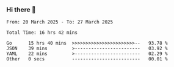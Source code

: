 ### Hi there 👋

<!--
**zhumeme/zhumeme** is a ✨ _special_ ✨ repository because its `README.md` (this file) appears on your GitHub profile.

Here are some ideas to get you started:

- 🔭 I’m currently working on ...
- 🌱 I’m currently learning ...
- 👯 I’m looking to collaborate on ...
- 🤔 I’m looking for help with ...
- 💬 Ask me about ...
- 📫 How to reach me: ...
- 😄 Pronouns: ...
- ⚡ Fun fact: ...
-->

<!--START_SECTION:waka-->

```all_time
From: 20 March 2025 - To: 27 March 2025

Total Time: 16 hrs 42 mins

Go      15 hrs 40 mins  >>>>>>>>>>>>>>>>>>>>>>>--   93.78 %
JSON    39 mins         >------------------------   03.92 %
YAML    22 mins         >------------------------   02.29 %
Other   0 secs          -------------------------   00.01 %
```

<!--END_SECTION:waka-->
